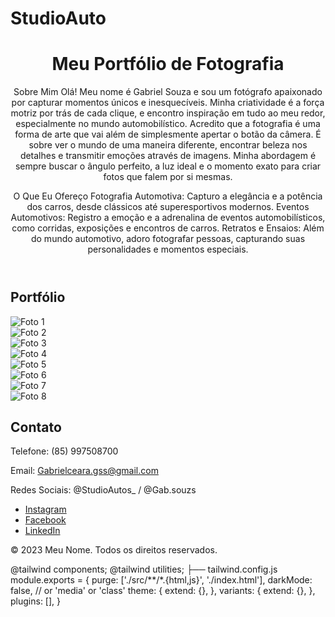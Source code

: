 # StudioAuto 
<html lang="pt-BR">
<head>
    <meta charset="UTF-8">
    <meta name="viewport" content="width=device-width, initial-scale=1.0">
    <title>Portfólio de Fotografia</title>
    <link href="https://cdn.jsdelivr.net/npm/tailwindcss@2.2.19/dist/tailwind.min.css" rel="stylesheet">
</head>
<body class="bg-gray-100 text-gray-900 font-sans">
    <header class="bg-white shadow">
        <div class="container mx-auto px-4 py-6">
            <h1 class="text-3xl font-bold text-center">Meu Portfólio de Fotografia</h1>
        </div> Sobre Mim
Olá! Meu nome é Gabriel Souza e sou um fotógrafo apaixonado por capturar momentos únicos e inesquecíveis. Minha criatividade é a força motriz por trás de cada clique, e encontro inspiração em tudo ao meu redor, especialmente no mundo automobilístico.
Acredito que a fotografia é uma forma de arte que vai além de simplesmente apertar o botão da câmera. É sobre ver o mundo de uma maneira diferente, encontrar beleza nos detalhes e transmitir emoções através de imagens. Minha abordagem é sempre buscar o ângulo perfeito, a luz ideal e o momento exato para criar fotos que falem por si mesmas.

O Que Eu Ofereço
Fotografia Automotiva: Capturo a elegância e a potência dos carros, desde clássicos até superesportivos modernos.
Eventos Automotivos: Registro a emoção e a adrenalina de eventos automobilísticos, como corridas, exposições e encontros de carros.
Retratos e Ensaios: Além do mundo automotivo, adoro fotografar pessoas, capturando suas personalidades e momentos especiais.
    </header>
    <main class="container mx-auto px-4 py-6">
        <section id="portfolio" class="my-12">
            <h2 class="text-2xl font-semibold mb-4 text-center">Portfólio</h2>
            <div class="grid grid-cols-1 sm:grid-cols-2 md:grid-cols-3 lg:grid-cols-4 gap-6">
                <!-- Adicione suas fotos aq!
ui --> 
                <div class="bg-white shadow rounded overflow-hidden">
                    <img src="foto1.jpg" alt="Foto 1" class="w-full h-48 object-cover">
                </div> 
                <div class="bg-white shadow rounded overflow-hidden">
                    <img src="foto2.jpg" alt="Foto 2" class="w-full h-48 object-cover">
                </div>
                <div class="bg-white shadow rounded overflow-hidden">
                    <img src="foto3.jpg" alt="Foto 3" class="w-full h-48 object-cover">
                </div>
                <div class="bg-white shadow rounded overflow-hidden">
                    <img src="foto4.jpg" alt="Foto 4" class="w-full h-48 object-cover">
                </div>
                <div class="bg-white shadow rounded overflow-hidden">
                    <img src="foto5.jpg" alt="Foto 5" class="w-full h-48 object-cover">
                </div>
                <div class="bg-white shadow rounded overflow-hidden">
                    <img src="![Uploading DSC_0428.JPG…]()
" alt="Foto 6" class="w-full h-48 object-cover"> 
                </div> 
                <div class="bg-white shadow rounded overflow-hidden">
                    <img src="foto7.jpg" alt="Foto 7" class="w-full h-48 object-cover">
                </div>
                <div class="bg-white shadow rounded overflow-hidden">
                    <img src="foto8.jpg" alt="Foto 8" class="w-full h-48 object-cover">
                </div>
            </div>
        </section>
        <section id="contato" class="my-12">
            <h2 class="text-2xl font-semibold mb-4 text-center">Contato</h2>
            <div class="text-center">
                <p>Telefone: (85) 997508700 </p>
                <p>Email: Gabrielceara.gss@gmail.com</p>
                <p>Redes Sociais: @StudioAutos_ / @Gab.souzs </p>
                <ul class="flex justify-center space-x-4">
                    <li><a href="https://www.instagram.com/seuperfil" class="text-blue-500">Instagram</a></li>
                    <li><a href="https://www.facebook.com/seuperfil" class="text-blue-500">Facebook</a></li>
                    <li><a href="https://www.linkedin.com/in/seuperfil" class="text-blue-500">LinkedIn</a></li>
                </ul>
            </div>
        </section>
    </main>
    <footer class="bg-white shadow mt-12">
        <div class="container mx-auto px-4 py-6 text-center">
            <p>&copy; 2023 Meu Nome. Todos os direitos reservados.</p>
        </div>
    </footer>
</body>
</html>
@tailwind components;
@tailwind utilities;
├── tailwind.config.js module.exports = {
  purge: ['./src/**/*.{html,js}', './index.html'],
  darkMode: false, // or 'media' or 'class'
  theme: {
    extend: {},
  },
  variants: {
    extend: {},
  },
  plugins: [],
}
